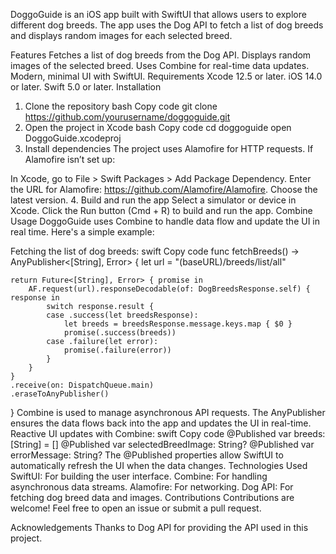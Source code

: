 DoggoGuide is an iOS app built with SwiftUI that allows users to explore different dog breeds. The app uses the Dog API to fetch a list of dog breeds and displays random images for each selected breed.

Features
Fetches a list of dog breeds from the Dog API.
Displays random images of the selected breed.
Uses Combine for real-time data updates.
Modern, minimal UI with SwiftUI.
Requirements
Xcode 12.5 or later.
iOS 14.0 or later.
Swift 5.0 or later.
Installation
1. Clone the repository
bash
Copy code
git clone https://github.com/yourusername/doggoguide.git
2. Open the project in Xcode
bash
Copy code
cd doggoguide
open DoggoGuide.xcodeproj
3. Install dependencies
The project uses Alamofire for HTTP requests. If Alamofire isn’t set up:

In Xcode, go to File > Swift Packages > Add Package Dependency.
Enter the URL for Alamofire: https://github.com/Alamofire/Alamofire.
Choose the latest version.
4. Build and run the app
Select a simulator or device in Xcode.
Click the Run button (Cmd + R) to build and run the app.
Combine Usage
DoggoGuide uses Combine to handle data flow and update the UI in real time. Here's a simple example:

Fetching the list of dog breeds:
swift
Copy code
func fetchBreeds() -> AnyPublisher<[String], Error> {
    let url = "\(baseURL)/breeds/list/all"
    
    return Future<[String], Error> { promise in
        AF.request(url).responseDecodable(of: DogBreedsResponse.self) { response in
            switch response.result {
            case .success(let breedsResponse):
                let breeds = breedsResponse.message.keys.map { $0 }
                promise(.success(breeds))
            case .failure(let error):
                promise(.failure(error))
            }
        }
    }
    .receive(on: DispatchQueue.main)
    .eraseToAnyPublisher()
}
Combine is used to manage asynchronous API requests.
The AnyPublisher ensures the data flows back into the app and updates the UI in real-time.
Reactive UI updates with Combine:
swift
Copy code
@Published var breeds: [String] = []
@Published var selectedBreedImage: String?
@Published var errorMessage: String?
The @Published properties allow SwiftUI to automatically refresh the UI when the data changes.
Technologies Used
SwiftUI: For building the user interface.
Combine: For handling asynchronous data streams.
Alamofire: For networking.
Dog API: For fetching dog breed data and images.
Contributions
Contributions are welcome! Feel free to open an issue or submit a pull request.

Acknowledgements
Thanks to Dog API for providing the API used in this project.

